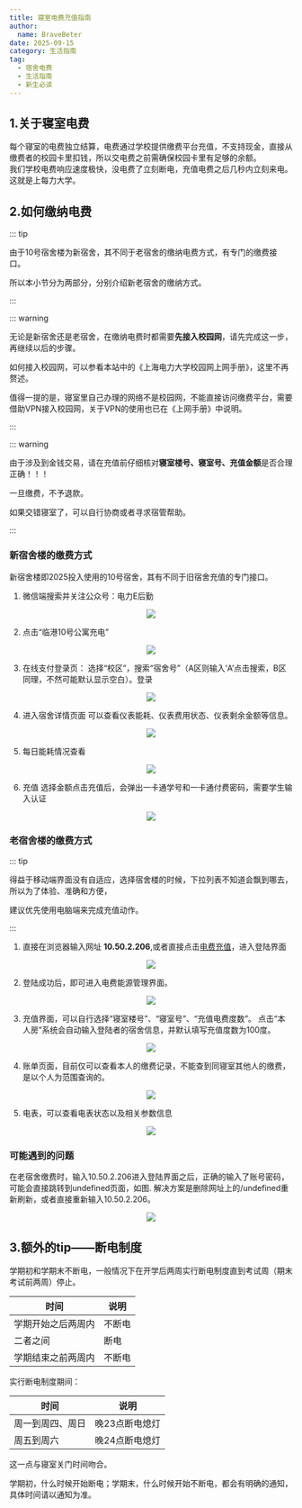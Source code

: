 ```yaml
---
title: 寝室电费充值指南
author:
  name: BraveBeter
date: 2025-09-15
category: 生活指南
tag:
  - 宿舍电费
  - 生活指南
  - 新生必读
---
```


## 1.关于寝室电费

每个寝室的电费独立结算，电费通过学校提供缴费平台充值，不支持现金，直接从缴费者的校园卡里扣钱，所以交电费之前需确保校园卡里有足够的余额。  
我们学校电费响应速度极快，没电费了立刻断电，充值电费之后几秒内立刻来电。 这就是上每力大学。

## 2.如何缴纳电费
::: tip

由于10号宿舍楼为新宿舍，其不同于老宿舍的缴纳电费方式，有专门的缴费接口。

所以本小节分为两部分，分别介绍新老宿舍的缴纳方式。

:::

::: warning

无论是新宿舍还是老宿舍，在缴纳电费时都需要**先接入校园网**，请先完成这一步，再继续以后的步骤。

如何接入校园网，可以参看本站中的《上海电力大学校园网上网手册》，这里不再赘述。

值得一提的是，寝室里自己办理的网络不是校园网，不能直接访问缴费平台，需要借助VPN接入校园网，关于VPN的使用也已在《上网手册》中说明。

:::

::: warning

由于涉及到金钱交易，请在充值前仔细核对**寝室楼号、寝室号、充值金额**是否合理正确！！！

一旦缴费，不予退款。

如果交错寝室了，可以自行协商或者寻求宿管帮助。

:::

### 新宿舍楼的缴费方式

新宿舍楼即2025投入使用的10号宿舍，其有不同于旧宿舍充值的专门接口。

1. 微信端搜索并关注公众号：电力E后勤  
<div align=center><img src="./images/image.png"></div>

2. 点击“临港10号公寓充电”
<div align=center><img src="./images/image-1.png"></div>

3. 在线支付登录页： 选择“校区”，搜索“宿舍号”（A区则输入‘A’点击搜索，B区同理，不然可能默认显示空白）。登录
<div align=center><img src="./images/image-2.png"></div>


4. 进入宿舍详情页面
可以查看仪表能耗、仪表费用状态、仪表剩余金额等信息。
<div align=center><img src="./images/image-3.png"></div>

5. 每日能耗情况查看
<div align=center><img src="./images/image-4.png"></div>

6. 充值
选择金额点击充值后，会弹出一卡通学号和一卡通付费密码，需要学生输入认证
<div align=center><img src="./images/image-5.png"></div>

### 老宿舍楼的缴费方式
::: tip  

得益于移动端界面没有自适应，选择宿舍楼的时候，下拉列表不知道会飘到哪去，所以为了体验、准确和方便，

建议优先使用电脑端来完成充值动作。

:::
1. 直接在浏览器输入网址  **10.50.2.206**,或者直接点击[电费充值](http://10.50.2.206)，进入登陆界面
<div align=center><img src="./images/image-6.png"></div>


2. 登陆成功后，即可进入电费能源管理界面。
<div align=center><img src="./images/image-7.png"></div>


3. 充值界面，可以自行选择“寝室楼号”、“寝室号”、“充值电费度数”。 点击“本人房”系统会自动输入登陆者的宿舍信息，并默认填写充值度数为100度。
<div align=center><img src="./images/image-8.png"></div>

4. 账单页面，目前仅可以查看本人的缴费记录，不能查到同寝室其他人的缴费，是以个人为范围查询的。
<div align=center><img src="./images/image-9.png"></div>


5. 电表，可以查看电表状态以及相关参数信息
<div align=center><img src="./images/image-10.png"></div>


### 可能遇到的问题

在老宿舍缴费时，输入10.50.2.206进入登陆界面之后，正确的输入了账号密码，可能会直接跳转到undefined页面，如图. 解决方案是删除网址上的/undefined重新刷新，或者直接重新输入10.50.2.206。
<div align=center><img src="./images/image-11.png"></div>


## 3.额外的tip——断电制度
学期初和学期末不断电，一般情况下在开学后两周实行断电制度直到考试周（期末考试前两周）停止。

| 时间         |   说明       |
| ------------ |  ---------- |
| 学期开始之后两周内 |  不断电 |
| 二者之间  |  断电 |
| 学期结束之前两周内 |  不断电 |

实行断电制度期间：  

| 时间         |   说明       |
| ------------ |  ---------- |
| 周一到周四、周日 | 晚23点断电熄灯  |
| 周五到周六 | 晚24点断电熄灯  |

这一点与寝室关门时间吻合。

学期初，什么时候开始断电；学期末，什么时候开始不断电，都会有明确的通知，具体时间请以通知为准。
